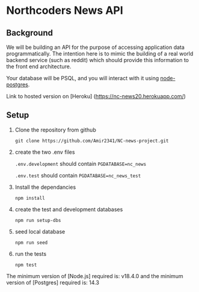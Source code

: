 # Northcoders News API

## Background

We will be building an API for the purpose of accessing application data programmatically. The intention here is to mimic the building of a real world backend service (such as reddit) which should provide this information to the front end architecture.

Your database will be PSQL, and you will interact with it using [node-postgres](https://node-postgres.com/).

Link to hosted version on [Heroku] (https://nc-news20.herokuapp.com/)

## Setup

1. Clone the repository from github

   `git clone https://github.com/Amir2341/NC-news-project.git`

2. create the two .env files

   `.env.development` should contain `PGDATABASE=nc_news`

   `.env.test` should contain `PGDATABASE=nc_news_test`

3. Install the dependancies

   `npm install`

4. create the test and development databases

   `npm run setup-dbs`

5. seed local database

   `npm run seed`

6. run the tests

   `npm test`

The minimum version of [Node.js] required is: v18.4.0 and the minimum version of [Postgres] required is: 14.3

